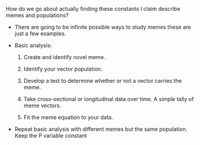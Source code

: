 How do we go about actually finding these constants I claim describe memes and populations?

- There are going to be infinite possible ways to study memes these are just a few examples.

- Basic analysis:

  1. Create and identify novel meme.

  2. Identify your vector population.

  3. Develop a test to determine whether or not a vector carries the meme.

  4. Take cross-sectional or longitudinal data over time. A simple tally of meme vectors.

  5. Fit the meme equation to your data.

- Repeat basic analysis with different memes but the same population. Keep the P variable constant
